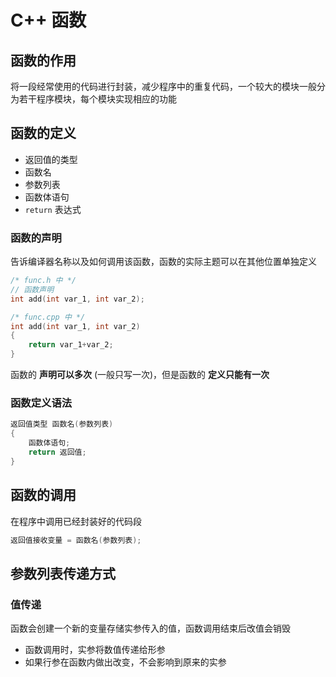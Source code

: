 # C++ 函数

## 函数的作用

将一段经常使用的代码进行封装，减少程序中的重复代码，一个较大的模块一般分为若干程序模块，每个模块实现相应的功能

## 函数的定义

- 返回值的类型
- 函数名
- 参数列表
- 函数体语句
- `return` 表达式

### 函数的声明

告诉编译器名称以及如何调用该函数，函数的实际主题可以在其他位置单独定义

```cpp
/* func.h 中 */
// 函数声明
int add(int var_1, int var_2);

/* func.cpp 中 */
int add(int var_1, int var_2)
{
	return var_1+var_2;
}
```

函数的 **声明可以多次** (一般只写一次)，但是函数的 **定义只能有一次**

### 函数定义语法

```cpp
返回值类型 函数名(参数列表)
{
	函数体语句;
	return 返回值;
}
```

## 函数的调用

在程序中调用已经封装好的代码段

```cpp
返回值接收变量 = 函数名(参数列表);
```

## 参数列表传递方式

### 值传递

函数会创建一个新的变量存储实参传入的值，函数调用结束后改值会销毁

- 函数调用时，实参将数值传递给形参
- 如果行参在函数内做出改变，不会影响到原来的实参
